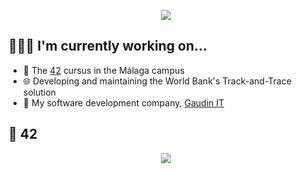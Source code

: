 <p align='center'>
  <img src='https://media4.giphy.com/media/nCiPk4p9g6lnCa9Awk/giphy.gif?cid=6c09b952p79jftlpblhh91973b2mxboagfxzaq9z443greqv&ep=v1_internal_gif_by_id&rid=giphy.gif&ct=s' />
</p>

## 👨🏻‍💻 I'm currently working on...
* 🚀 The [42](https://www.42.fr/) cursus in the Málaga campus
* 🌐 Developing and maintaining the World Bank's Track-and-Trace solution
* 💼 My software development company, [Gaudin IT](https://gaudin.it)

## 🚀 42
<p align="center">
  <img src="https://media.licdn.com/dms/image/v2/D4D22AQEdhzd9dk6oTg/feedshare-shrink_2048_1536/feedshare-shrink_2048_1536/0/1721638654339?e=1726704000&v=beta&t=_Rq8REJzlDBTCL4N9Fn-2l3_PwolzOb_kPim2_CI29g" />
</p>
